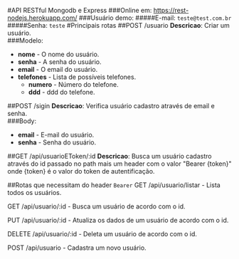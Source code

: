 #API RESTful Mongodb e Express
###Online em: https://rest-nodejs.herokuapp.com/
###Usuário demo: 
#####E-mail: `teste@test.com.br`
#####Senha: `teste`
#Principais rotas
##POST /usuario
**Descricao**: Criar um usuário.  
###Modelo:
- **nome** - O nome do usuário.
- **senha** - A senha do usuário.
- **email** - O email do usuário.
- **telefones** - Lista de possíveis telefones.  
    * **numero** - Número do telefone.
    * **ddd** - ddd do telefone.

##POST /sigin
**Descricao**: Verifica usuário cadastro através de email e senha.  
###Body:
- **email** - E-mail do usuário.
- **senha** - Senha do usuário.

##GET /api/usuarioEToken/:id
**Descricao**: Busca um usuário cadastro através do id passado no path mais um header com o valor "Bearer {token}" onde {token} é o valor do token de autentificação.

##Rotas que necessitam do header `Bearer`
GET /api/usuario/listar - Lista todos os usuários.

GET /api/usuario/:id - Busca um usuário de acordo com o id.

PUT /api/usuario/:id - Atualiza os dados de um usuário de acordo com o id.

DELETE /api/usuario/:id - Deleta um usuário de acordo com o id.

POST /api/usuario - Cadastra um novo usuário.
